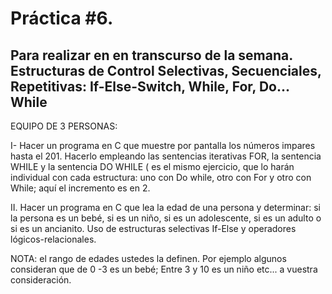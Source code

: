 # Práctica \#6. 
## Para realizar en en transcurso de la semana. Estructuras de Control Selectivas, Secuenciales, Repetitivas: If-Else-Switch, While, For, Do... While 

EQUIPO DE 3 PERSONAS:

 

I- Hacer un programa en C que muestre por pantalla los números impares hasta el 201. Hacerlo empleando las sentencias iterativas FOR, la sentencia WHILE y la sentencia DO WHILE ( es el mismo ejercicio, que lo harán individual con cada estructura: uno con Do while, otro con For y otro con While; aquí el incremento es en 2.

 

 

II. Hacer un programa en C que lea la edad de una persona y determinar: si la persona es un bebé, si es un niño, si es un adolescente, si es un adulto o si es un ancianito. Uso de estructuras selectivas If-Else y operadores lógicos-relacionales.

NOTA: el rango de edades ustedes la definen. Por ejemplo algunos consideran que de 0 -3 es un bebé; Entre 3 y 10 es un niño etc... a vuestra consideración. 